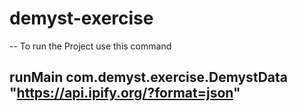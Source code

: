 # demyst-exercise
-- To run the Project use this command
## runMain com.demyst.exercise.DemystData "https://api.ipify.org/?format=json"
